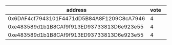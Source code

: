 address|vote|timestamp|signature
---|---|---|---
0x6DAF4cf7943101F4471dD5B84A8F1209C8cA7946|4|1605029509|0x529b10b8e9a4b822f7a44df00c36ac7720aebdc2437eab37e4fc5d7b68eb607e1a3f34aebfc9fb9526dcfed90f45248d22c9696a694ebea06b586650671d0ff61c
0xe483589d1b1B8CAf9f913ED93733813D6e923e55|4|1605030722|0x7248ac32bd924375f21209d663cf59b093c8f470aa0448bd377ef7f60b7f4b2319f21f2abd850ea25e6fe1d95e327cf9c815101bafba27033205a883acce9d001b
0xe483589d1b1B8CAf9f913ED93733813D6e923e55|4|1605030857|0x09c4f445d4eed71c4ffcd48751348a79c9f769c7ab45027f997956a764e3f12b2cd36efe4fe962af8dc56fb273b6cdc0df891b4c3cb3a115b87407ceffaf0b581c
